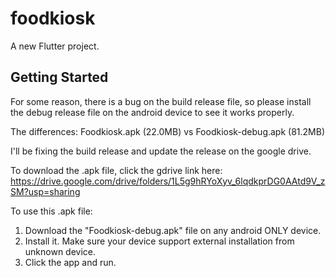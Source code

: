 # foodkiosk

A new Flutter project.

## Getting Started

For some reason, there is a bug on the build release file, so please install the debug release file on
the android device to see it works properly.

The differences:
Foodkiosk.apk (22.0MB)    vs   Foodkiosk-debug.apk (81.2MB)

I'll be fixing the build release and update the release on the google drive.

To download the .apk file, click the gdrive link here:
 https://drive.google.com/drive/folders/1L5g9hRYoXyv_6lqdkprDG0AAtd9V_zSM?usp=sharing

To use this .apk file:

1. Download the "Foodkiosk-debug.apk" file on any android ONLY device.
2. Install it. Make sure your device support external installation from unknown device.
3. Click the app and run.

